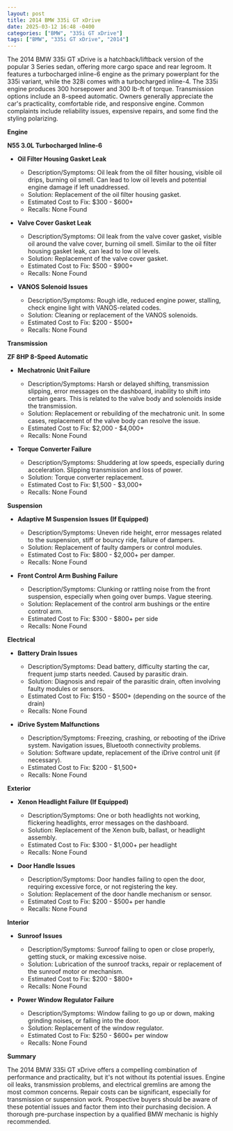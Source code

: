 ```yaml
---
layout: post
title: 2014 BMW 335i GT xDrive
date: 2025-03-12 16:48 -0400
categories: ["BMW", "335i GT xDrive"]
tags: ["BMW", "335i GT xDrive", "2014"]
---
```

The 2014 BMW 335i GT xDrive is a hatchback/liftback version of the popular 3 Series sedan, offering more cargo space and rear legroom. It features a turbocharged inline-6 engine as the primary powerplant for the 335i variant, while the 328i comes with a turbocharged inline-4. The 335i engine produces 300 horsepower and 300 lb-ft of torque. Transmission options include an 8-speed automatic. Owners generally appreciate the car's practicality, comfortable ride, and responsive engine. Common complaints include reliability issues, expensive repairs, and some find the styling polarizing.

**Engine**

**N55 3.0L Turbocharged Inline-6**

*   **Oil Filter Housing Gasket Leak**
    *   Description/Symptoms: Oil leak from the oil filter housing, visible oil drips, burning oil smell. Can lead to low oil levels and potential engine damage if left unaddressed.
    *   Solution: Replacement of the oil filter housing gasket.
    *   Estimated Cost to Fix: $300 - $600+
    *   Recalls: None Found

*   **Valve Cover Gasket Leak**
    *   Description/Symptoms: Oil leak from the valve cover gasket, visible oil around the valve cover, burning oil smell. Similar to the oil filter housing gasket leak, can lead to low oil levels.
    *   Solution: Replacement of the valve cover gasket.
    *   Estimated Cost to Fix: $500 - $900+
    *   Recalls: None Found

*   **VANOS Solenoid Issues**
    *   Description/Symptoms: Rough idle, reduced engine power, stalling, check engine light with VANOS-related codes.
    *   Solution: Cleaning or replacement of the VANOS solenoids.
    *   Estimated Cost to Fix: $200 - $500+
    *   Recalls: None Found

**Transmission**

**ZF 8HP 8-Speed Automatic**

*   **Mechatronic Unit Failure**
    *   Description/Symptoms: Harsh or delayed shifting, transmission slipping, error messages on the dashboard, inability to shift into certain gears. This is related to the valve body and solenoids inside the transmission.
    *   Solution: Replacement or rebuilding of the mechatronic unit. In some cases, replacement of the valve body can resolve the issue.
    *   Estimated Cost to Fix: $2,000 - $4,000+
    *   Recalls: None Found

*   **Torque Converter Failure**
    *   Description/Symptoms: Shuddering at low speeds, especially during acceleration. Slipping transmission and loss of power.
    *   Solution: Torque converter replacement.
    *   Estimated Cost to Fix: $1,500 - $3,000+
    *   Recalls: None Found

**Suspension**

*   **Adaptive M Suspension Issues (If Equipped)**
    *   Description/Symptoms: Uneven ride height, error messages related to the suspension, stiff or bouncy ride, failure of dampers.
    *   Solution: Replacement of faulty dampers or control modules.
    *   Estimated Cost to Fix: $800 - $2,000+ per damper.
    *   Recalls: None Found

*   **Front Control Arm Bushing Failure**
    *   Description/Symptoms: Clunking or rattling noise from the front suspension, especially when going over bumps. Vague steering.
    *   Solution: Replacement of the control arm bushings or the entire control arm.
    *   Estimated Cost to Fix: $300 - $800+ per side
    *   Recalls: None Found

**Electrical**

*   **Battery Drain Issues**
    *   Description/Symptoms: Dead battery, difficulty starting the car, frequent jump starts needed. Caused by parasitic drain.
    *   Solution: Diagnosis and repair of the parasitic drain, often involving faulty modules or sensors.
    *   Estimated Cost to Fix: $150 - $500+ (depending on the source of the drain)
    *   Recalls: None Found

*   **iDrive System Malfunctions**
    *   Description/Symptoms: Freezing, crashing, or rebooting of the iDrive system. Navigation issues, Bluetooth connectivity problems.
    *   Solution: Software update, replacement of the iDrive control unit (if necessary).
    *   Estimated Cost to Fix: $200 - $1,500+
    *   Recalls: None Found

**Exterior**

*   **Xenon Headlight Failure (If Equipped)**
    *   Description/Symptoms: One or both headlights not working, flickering headlights, error messages on the dashboard.
    *   Solution: Replacement of the Xenon bulb, ballast, or headlight assembly.
    *   Estimated Cost to Fix: $300 - $1,000+ per headlight
    *   Recalls: None Found

*   **Door Handle Issues**
    *   Description/Symptoms: Door handles failing to open the door, requiring excessive force, or not registering the key.
    *   Solution: Replacement of the door handle mechanism or sensor.
    *   Estimated Cost to Fix: $200 - $500+ per handle
    *   Recalls: None Found

**Interior**

*   **Sunroof Issues**
    *   Description/Symptoms: Sunroof failing to open or close properly, getting stuck, or making excessive noise.
    *   Solution: Lubrication of the sunroof tracks, repair or replacement of the sunroof motor or mechanism.
    *   Estimated Cost to Fix: $200 - $800+
    *   Recalls: None Found

*   **Power Window Regulator Failure**
    *   Description/Symptoms: Window failing to go up or down, making grinding noises, or falling into the door.
    *   Solution: Replacement of the window regulator.
    *   Estimated Cost to Fix: $250 - $600+ per window
    *   Recalls: None Found

**Summary**

The 2014 BMW 335i GT xDrive offers a compelling combination of performance and practicality, but it's not without its potential issues. Engine oil leaks, transmission problems, and electrical gremlins are among the most common concerns. Repair costs can be significant, especially for transmission or suspension work. Prospective buyers should be aware of these potential issues and factor them into their purchasing decision. A thorough pre-purchase inspection by a qualified BMW mechanic is highly recommended.

